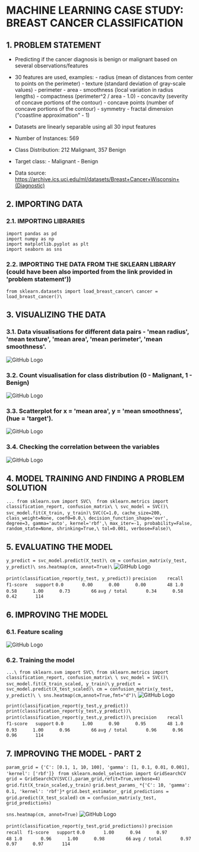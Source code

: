 # MACHINE LEARNING CASE STUDY: BREAST CANCER CLASSIFICATION

## 1. PROBLEM STATEMENT

- Predicting if the cancer diagnosis is benign or malignant based on several observations/features 
- 30 features are used, examples:
        - radius (mean of distances from center to points on the perimeter)
        - texture (standard deviation of gray-scale values)
        - perimeter
        - area
        - smoothness (local variation in radius lengths)
        - compactness (perimeter^2 / area - 1.0)
        - concavity (severity of concave portions of the contour)
        - concave points (number of concave portions of the contour)
        - symmetry 
        - fractal dimension ("coastline approximation" - 1)

- Datasets are linearly separable using all 30 input features
- Number of Instances: 569
- Class Distribution: 212 Malignant, 357 Benign
- Target class:
         - Malignant
         - Benign
- Data source: https://archive.ics.uci.edu/ml/datasets/Breast+Cancer+Wisconsin+(Diagnostic)

## 2. IMPORTING DATA

### 2.1. IMPORTING LIBRARIES
```
import pandas as pd
import numpy as np
import matplotlib.pyplot as plt
import seaborn as sns  
```

### 2.2. IMPORTING THE DATA FROM THE SKLEARN LIBRARY (could have been also imported from the link provided in 'problem statement'))
`
from sklearn.datasets import load_breast_cancer\
cancer = load_breast_cancer()\
`

## 3. VISUALIZING THE DATA

### 3.1. Data visualisations for different data pairs - 'mean radius', 'mean texture', 'mean area', 'mean perimeter', 'mean smoothness'.
![GitHub Logo](/images/datavisualisation1.png)

### 3.2. Count visualisation for class distribution (0 - Malignant, 1 - Benign)
![GitHub Logo](/images/datavisualisation2.png)

### 3.3. Scatterplot for x = 'mean area', y = 'mean smoothness', (hue = 'target').
![GitHub Logo](/images/datavisualisation3.png)

### 3.4. Checking the correlation between the variables
![GitHub Logo](/images/datavisualisation4.png)

## 4. MODEL TRAINING AND FINDING A PROBLEM SOLUTION
`
...
from sklearn.svm import SVC\ 
from sklearn.metrics import classification_report, confusion_matrix\
\
svc_model = SVC()\
svc_model.fit(X_train, y_train)\
`
`
SVC(C=1.0, cache_size=200, class_weight=None, coef0=0.0,\
  decision_function_shape='ovr', degree=3, gamma='auto', kernel='rbf',\
  max_iter=-1, probability=False, random_state=None, shrinking=True,\
  tol=0.001, verbose=False)\
`

## 5. EVALUATING THE MODEL

`
y_predict = svc_model.predict(X_test)\
cm = confusion_matrix(y_test, y_predict)\
sns.heatmap(cm, annot=True)\
`
![GitHub Logo](/images/confusionmatrix1.png)

`print(classification_report(y_test, y_predict))`
`precision    recall  f1-score   support`
`
        0.0       0.00      0.00      0.00        48
        1.0       0.58      1.00      0.73        66
`
`avg / total       0.34      0.58      0.42       114`

## 6. IMPROVING THE MODEL

### 6.1. Feature scaling
![GitHub Logo](/images/featurescaling.png)

### 6.2. Training the model
`
...\
from sklearn.svm import SVC\
from sklearn.metrics import classification_report, confusion_matrix\
\
svc_model = SVC()\
svc_model.fit(X_train_scaled, y_train)\
`
`
y_predict = svc_model.predict(X_test_scaled)\
cm = confusion_matrix(y_test, y_predict)\
\
sns.heatmap(cm,annot=True,fmt="d")\
`
![GitHub Logo](/images/confusionmatrix2.png)

`print(classification_report(y_test,y_predict))`
`
print(classification_report(y_test,y_predict))\
print(classification_report(y_test,y_predict))\
`
`precision    recall  f1-score   support`
`
        0.0       1.00      0.90      0.95        48
        1.0       0.93      1.00      0.96        66
`
`avg / total       0.96      0.96      0.96       114`

## 7. IMPROVING THE MODEL - PART 2

`param_grid = {'C': [0.1, 1, 10, 100], 'gamma': [1, 0.1, 0.01, 0.001], 'kernel': ['rbf']} `
`from sklearn.model_selection import GridSearchCV`
`grid = GridSearchCV(SVC(),param_grid,refit=True,verbose=4)`
`grid.fit(X_train_scaled,y_train)`
`grid.best_params_`
`*{'C': 10, 'gamma': 0.1, 'kernel': 'rbf'}*`
`grid.best_estimator_`
`grid_predictions = grid.predict(X_test_scaled)`
`cm = confusion_matrix(y_test, grid_predictions)`

`sns.heatmap(cm, annot=True)`
![GitHub Logo](/images/confusionmatrix3.png)

`print(classification_report(y_test,grid_predictions))`
`precision    recall  f1-score   support`
`
        0.0       1.00      0.94      0.97        48
        1.0       0.96      1.00      0.98        66
`
`avg / total       0.97      0.97      0.97       114`
